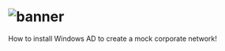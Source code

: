 # ![banner](https://user-images.githubusercontent.com/73248515/185712132-d7520dc6-736b-4c86-b1c2-b58cbf77f979.png)
How to install Windows AD to create a mock corporate network!
